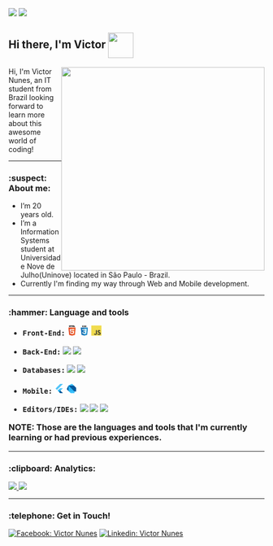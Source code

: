![](https://img.shields.io/github/followers/VictorNuPe?logo=github)
![](https://komarev.com/ghpvc/?username=VictorNuPe&color=blue&style=flat)

<h2> Hi there, I'm Victor <img align="center" src="https://media2.giphy.com/media/xT9IgB5Q6QYqarxeIU/giphy.webp?cid=ecf05e479vkv2gcute8g4bncigwpjhog0xeb19xb9e9u2cnp&rid=giphy.webp&ct=s" height="50" width="50"> </h2>

<img align="right" src="https://media.giphy.com/media/dYyRWrXb9OpfYbhNY4/giphy.gif" height="400" width="400">

Hi, I'm Victor Nunes, an IT student from Brazil looking forward to learn more about this awesome world of coding!

<hr>

<h3>:suspect: About me:</h3>

- I’m 20 years old.
- I’m a Information Systems student at Universidade Nove de Julho(Uninove) located in São Paulo - Brazil.
- Currently I'm finding my way through Web and Mobile development.

<hr>

<h3>:hammer: Language and tools</3>

- ``Front-End:``
<code><img height="20" src="https://raw.githubusercontent.com/github/explore/80688e429a7d4ef2fca1e82350fe8e3517d3494d/topics/html/html.png"></code>
<code><img height="20" src="https://raw.githubusercontent.com/github/explore/80688e429a7d4ef2fca1e82350fe8e3517d3494d/topics/css/css.png"></code>
<code><img height="20" src="https://raw.githubusercontent.com/github/explore/80688e429a7d4ef2fca1e82350fe8e3517d3494d/topics/javascript/javascript.png"></code>

- ``Back-End:``
<code><img height="20" src="https://logodownload.org/wp-content/uploads/2016/10/php-logo.png"></code>
<code><img height="20" src="https://upload.wikimedia.org/wikipedia/commons/f/f1/Ruby_logo.png"></code>

- ``Databases:``
<code><img height="20" src="https://d1.awsstatic.com/asset-repository/products/amazon-rds/1024px-MySQL.ff87215b43fd7292af172e2a5d9b844217262571.png"></code>
<code><img height="20" src="https://img1.gratispng.com/20180704/hwt/kisspng-microsoft-sql-server-database-server-computer-icon-database-5b3c51e96f2372.0675852115306797854552.jpg"></code>

- ``Mobile:``
<code><img height="20" src="https://raw.githubusercontent.com/github/explore/80688e429a7d4ef2fca1e82350fe8e3517d3494d/topics/flutter/flutter.png"></code>
<code><img height="20" src="https://raw.githubusercontent.com/github/explore/80688e429a7d4ef2fca1e82350fe8e3517d3494d/topics/dart/dart.png"></code>

- ``Editors/IDEs:``
<code><img height="20" src="https://upload.wikimedia.org/wikipedia/commons/thumb/9/9a/Visual_Studio_Code_1.35_icon.svg/1024px-Visual_Studio_Code_1.35_icon.svg.png"></code>
<code><img height="20" src="https://community.chocolatey.org/content/packageimages/netbeans-php.8.2.png"></code>
<code><img height="20" src="https://cdn.worldvectorlogo.com/logos/eclipse-11.svg"></code>

<p>NOTE: Those are the languages and tools that I'm currently learning or had previous experiences.</p>

<hr>

<h3>:clipboard: Analytics:</h3>

<p align="left">
<a href="https://github.com/GuillaumeFalourd">
  <img height="160em" src="https://github-readme-stats.vercel.app/api?username=VictorNuPe&show_icons=true&theme=radical"/> 
  <img height="160em" src="https://github-readme-stats.vercel.app/api/top-langs/?username=VictorNuPe&hide=scss&layout=compact&theme=radical"/>
</a>
</p>

<hr>

<h3>:telephone: Get in Touch!</h3>

[![Facebook: Victor Nunes](https://img.shields.io/badge/Facebook-1877F2?style=for-the-badge&logo=facebook&logoColor=white
)](https://www.facebook.com/victor.nunes.144/)
[![Linkedin: Victor Nunes](https://img.shields.io/badge/LinkedIn-0077B5?style=for-the-badge&logo=linkedin&logoColor=white)](https://www.linkedin.com/in/victor-nunes-31aa101b9/)


